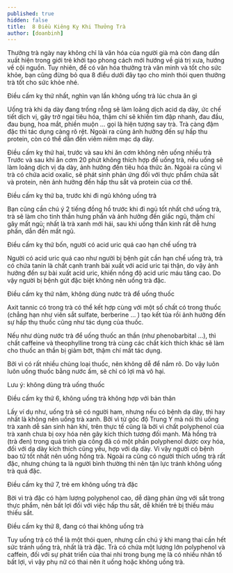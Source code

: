 ```yaml
---
published: true
hidden: false
title:  8 Điều Kiêng Kỵ Khi Thưởng Trà
author: [doanbinh] 
---
```

Thưởng trà ngày nay không chỉ là văn hóa của người già mà còn đang dần xuất hiện trong giới trẻ khởi tạo phong cách mới hướng về giá trị xưa, hướng về cội nguồn. Tuy nhiên, để có văn hóa thưởng trà văn minh và tốt cho sức khỏe, bạn cũng đừng bỏ qua 8 điều dưới đây tạo cho mình thói quen thưởng trà tốt cho sức khỏe nhé.

Điều cấm kỵ thứ nhất, nghìn vạn lần không uống trà lúc chưa ăn gì

Uống trà khi dạ dày đang trống rỗng sẽ làm loãng dịch acid dạ dày, ức chế tiết dịch vị, gây trở ngại tiêu hóa, thậm chí sẽ khiến tim đập nhanh, đau đầu, đau bụng, hoa mắt, phiền muộn … gọi là hiện tượng say trà. Trà càng đậm đặc thì tác dụng càng rõ rệt. Ngoài ra cũng ảnh hưởng đến sự hấp thu protein, còn có thể dẫn đến viêm niêm mạc dạ dày.

Điều cấm kỵ thứ hai, trước và sau khi ăn cơm không nên uống nhiều trà
Trước và sau khi ăn cơm 20 phút không thích hợp để uống trà, nếu uống sẽ làm loãng dịch vị dạ dày, ảnh hưởng đến tiêu hóa thức ăn. Ngoài ra cũng vì trà có chứa acid oxalic, sẽ phát sinh phản ứng đối với thực phẩm chứa sắt và protein, nên ảnh hưởng đến hấp thu sắt và protein của cơ thể.

Điều cấm kỵ thứ ba, trước khi đi ngủ không uống trà

Bạn cũng cần chú ý 2 tiếng đồng hồ trước khi đi ngủ tốt nhất chớ uống trà, trà sẽ làm cho tinh thần hưng phấn và ảnh hưởng đến giấc ngủ, thậm chí gây mất ngủ; nhất là trà xanh mới hái, sau khi uống thần kinh rất dễ hưng phấn, dẫn đến mất ngủ.

Điều cấm kỵ thứ bốn, người có acid uric quá cao hạn chế uống trà

Người có acid uric quá cao như người bị bệnh gút cần hạn chế uống trà, trà có chứa tanin là chất cạnh tranh bài xuất với acid uric tại thận, do vậy ảnh hưởng đến sự bài xuất acid uric, khiến nồng độ acid uric máu tăng cao. Do vậy người bị bệnh gút đặc biệt không nên uống trà đặc.

Điều cấm kỵ thứ năm, không dùng nước trà để uống thuốc

Axit tannic có trong trà có thể kết hợp cùng với một số chất có trong thuốc (chẳng hạn như viên sắt sulfate, berberine … ) tạo kết tủa rồi ảnh hưởng đến sự hấp thụ thuốc cũng như tác dụng của thuốc.

Nếu như dùng nước trà để uống thuốc an thần (như phenobarbital …), thì chất caffeine và theophylline trong trà cùng các chất kích thích khác sẽ làm cho thuốc an thần bị giảm bớt, thậm chí mất tác dụng.

Bởi vì có rất nhiều chủng loại thuốc, nên không dễ để nắm rõ. Do vậy luôn luôn uống thuốc bằng nước ấm, sẽ chỉ có lợi mà vô hại.


Lưu ý: không dùng trà uống thuốc

Điều cấm kỵ thứ 6, không uống trà không hợp với bản thân

Lấy ví dụ như, uống trà sẽ có người ham, nhưng nếu có bệnh dạ dày, thì hay nhất là không nên uống trà xanh. Bởi vì từ góc độ Trung Y mà nói thì uống trà xanh dễ sản sinh hàn khí, trên thực tế cũng là bởi vì chất polyphenol của trà xanh chưa bị oxy hóa nên gây kích thích tương đối mạnh. Mà hồng trà (trà đen) trong quá trình gia công đã có một phần polyphenol được oxy hóa, đối với dạ dày kích thích cũng yếu, hợp với dạ dày. Vì vậy người có bệnh bao tử tốt nhất nên uống hồng trà. Ngoài ra cũng có người thích uống trà rất đặc, nhưng chúng ta là người bình thường thì nên tận lực tránh không uống trà quá đặc.


Điều cấm kỵ thứ 7, trẻ em không uống trà đặc

Bời vì trà đặc có hàm lượng polyphenol cao, dễ dàng phản ứng với sắt trong thực phẩm, nên bất lợi đối với việc hấp thu sắt, dễ khiến trẻ bị thiếu máu thiếu sắt.

Điều cấm kỵ thứ 8, đang có thai không uống trà

Tuy uống trà có thể là một thói quen, nhưng cần chú ý khi mang thai cần hết sức tránh uống trà, nhất là trà đặc. Trà có chứa một lượng lớn polyphenol và caffein, đối với sự phát triển của thai nhi trong bụng mẹ là có nhiều nhân tố bất lợi, vì vậy phụ nữ có thai nên ít uống hoặc không uống trà.